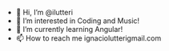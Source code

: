 - 👋 Hi, I’m @ilutteri
- 👀 I’m interested in Coding and Music!
- 🌱 I’m currently learning Angular!
- 📫 How to reach me ignaciolutterigmail.com
<!---
ilutteri/ilutteri is a ✨ special ✨ repository because its `README.md` (this file) appears on your GitHub profile.
You can click the Preview link to take a look at your changes.
--->
